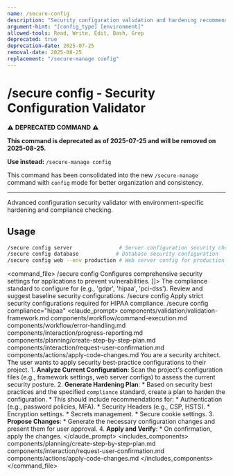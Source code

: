```yaml
---
name: /secure-config
description: "Security configuration validation and hardening recommendations"
argument-hint: "[config_type] [environment]"
allowed-tools: Read, Write, Edit, Bash, Grep
deprecated: true
deprecation-date: 2025-07-25
removal-date: 2025-08-25
replacement: "/secure-manage config"
---
```

# /secure config - Security Configuration Validator

⚠️ **DEPRECATED COMMAND** ⚠️

**This command is deprecated as of 2025-07-25 and will be removed on 2025-08-25.**

**Use instead:** `/secure-manage config`

This command has been consolidated into the new `/secure-manage` command with `config` mode for better organization and consistency.

---

Advanced configuration security validator with environment-specific hardening and compliance checking.
## Usage
```bash
/secure config server               # Server configuration security check
/secure config database            # Database security configuration
/secure config web --env production # Web server config for production
```
<command_file>
  <metadata>
    <name>/secure config</name>
    <purpose>Configures comprehensive security settings for applications to prevent vulnerabilities.</purpose>
    <usage>
      <![CDATA[
      /secure config <compliance_standard="none">
      ]]>
    </usage>
  </metadata>
  <arguments>
    <argument name="compliance" type="string" required="false" default="none">
      <description>The compliance standard to configure for (e.g., 'gdpr', 'hipaa', 'pci-dss').</description>
    </argument>
  </arguments>
  <examples>
    <example>
      <description>Review and suggest baseline security configurations.</description>
      <usage>/secure config</usage>
    </example>
    <example>
      <description>Apply strict security configurations required for HIPAA compliance.</description>
      <usage>/secure config compliance="hipaa"</usage>
    </example>
  </examples>
  <claude_prompt>
    <prompt>
      <!-- Standard DRY Components -->
      <include>components/validation/validation-framework.md</include>
      <include>components/workflow/command-execution.md</include>
      <include>components/workflow/error-handling.md</include>
      <include>components/interaction/progress-reporting.md</include>
      <!-- Command-specific components -->
      <include>components/planning/create-step-by-step-plan.md</include>
      <include>components/interaction/request-user-confirmation.md</include>
      <include>components/actions/apply-code-changes.md</include>
      You are a security architect. The user wants to apply security best-practice configurations to their project.
      1.  **Analyze Current Configuration**: Scan the project's configuration files (e.g., framework settings, web server configs) to assess the current security posture.
      2.  **Generate Hardening Plan**:
          *   Based on security best practices and the specified `compliance` standard, create a plan to harden the configuration.
          *   This should include recommendations for:
              *   Authentication (e.g., password policies, MFA).
              *   Security Headers (e.g., CSP, HSTS).
              *   Encryption settings.
              *   Secrets management.
              *   Secure cookie settings.
      3.  **Propose Changes**:
          *   Generate the necessary configuration changes and present them for user approval.
      4.  **Apply and Verify**:
          *   On confirmation, apply the changes.
    </prompt>
  </claude_prompt>
  <dependencies>
    <includes_components>
      <component>components/planning/create-step-by-step-plan.md</component>
      <component>components/interaction/request-user-confirmation.md</component>
      <component>components/actions/apply-code-changes.md</component>
    </includes_components>
  </dependencies>
</command_file>